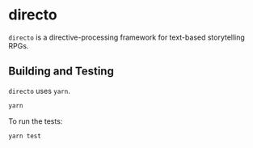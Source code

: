 # directo

`directo` is a directive-processing framework for text-based storytelling RPGs.

## Building and Testing

`directo` uses `yarn`.

```bash
yarn
```

To run the tests:

```bash
yarn test
```
